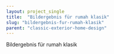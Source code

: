 ```yaml
---
layout: project_single
title:  "Bildergebnis für rumah klasik"
slug: "bildergebnis-fur-rumah-klasik"
parent: "classic-exterior-home-design"
---
```

Bildergebnis für rumah klasik